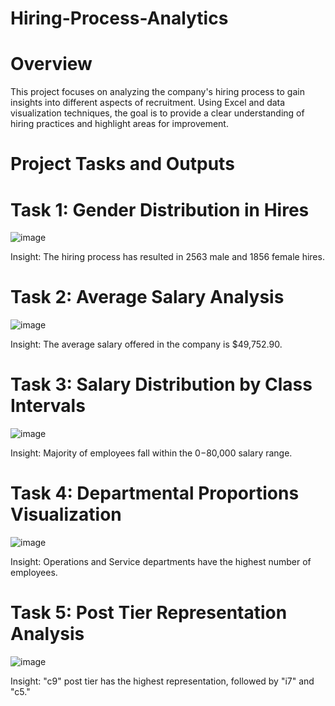 # Hiring-Process-Analytics

# Overview
This project focuses on analyzing the company's hiring process to gain insights into different aspects of recruitment. Using Excel and data visualization techniques, the goal is to provide a clear understanding of hiring practices and highlight areas for improvement.

# Project Tasks and Outputs
# Task 1: Gender Distribution in Hires
![image](https://github.com/user-attachments/assets/bbeea1c1-d902-4e7c-8219-4785308627fd)

Insight: The hiring process has resulted in 2563 male and 1856 female hires.


# Task 2: Average Salary Analysis
![image](https://github.com/user-attachments/assets/f83fb989-417a-4569-bd53-4643d6512ca9)

Insight: The average salary offered in the company is $49,752.90.


# Task 3: Salary Distribution by Class Intervals
![image](https://github.com/user-attachments/assets/27b4d7a0-2cc5-4140-97df-fc61c5f92333)

Insight: Majority of employees fall within the $0-$80,000 salary range.


# Task 4: Departmental Proportions Visualization
![image](https://github.com/user-attachments/assets/8beeddc8-021e-4ff0-98ae-fa5a8451bb54)


Insight: Operations and Service departments have the highest number of employees.


# Task 5: Post Tier Representation Analysis
![image](https://github.com/user-attachments/assets/76c45c77-f2a8-436f-8e63-a6e5768f43de)


Insight: "c9" post tier has the highest representation, followed by "i7" and "c5."

